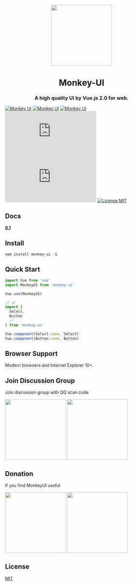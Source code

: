 <p align="center">
  <a href="https://ant.design">
    <img width="200" src="https://chengllnice.github.io/static/images/monkey-ui/monkey-ui.svg">
  </a>
</p>

<h1 align="center">Monkey-UI</h1>
<h3 align="center">A high quality UI by Vue.js 2.0 for web.</h3>


[![Monkey UI](https://travis-ci.com/chengllNice/monkey-ui.svg?branch=master&status=passed)](https://www.npmjs.com/package/monkey-view)
[![Monkey UI](https://img.shields.io/npm/dm/monkey-ui?color=brightgreen)](hhttps://www.npmjs.com/package/monkey-view)
[![Monkey UI](https://img.shields.io/npm/v/monkey-view?color=blue)](hhttps://www.npmjs.com/package/monkey-view)
[![Monkey UI](https://img.badgesize.io/https:/unpkg.com/monkey-view@0.1.0/dist/monkey-ui.min.js?compression=gzip&label=gzip%20size:%20JS)](hhttps://www.npmjs.com/package/monkey-view)
[![Monkey UI](https://img.badgesize.io/https:/unpkg.com/monkey-view@0.1.0/dist/styles/monkey-ui.css?label=gzip%20size%3A%20CSS&compression=gzip)](hhttps://www.npmjs.com/package/monkey-view)
[![License MIT](https://img.shields.io/badge/License-MIT-green)](License)

## Docs

**[0.1](https://chengllnice.github.io/monkey-ui/)**


## Install
```shell
npm install monkey-ui -S
```

## Quick Start
``` javascript
import Vue from 'vue'
import MonkeyUI from 'monkey-ui'

Vue.use(MonkeyUI)

// or
import {
  Select,
  Button
  // ...
} from 'monkey-ui'

Vue.component(Select.name, Select)
Vue.component(Button.name, Button)
```

## Browser Support
Modern browsers and Internet Explorer 10+.


## Join Discussion Group

Join discussion group with QQ scan code

<img width="200" src="https://chengllnice.github.io/static/images/monkey-ui/monkey-ui-qq.jpg" />
<img width="200" src="https://chengllnice.github.io/static/images/monkey-ui/monkey-ui-wechat.png" />


## Donation

If you find MonkeyUI useful

<img width="200" src="https://chengllnice.github.io/static/images/monkey-ui/monkey-ui-pay-wechat.jpg" />
<img width="200" src="https://chengllnice.github.io/static/images/monkey-ui/monkey-ui-pay-al.png" />


## License
[MIT](LICENSE)

